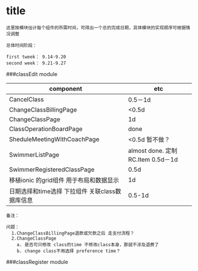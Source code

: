 title
=======
```
这里按模块估计每个组件的所需时间，可得出一个总的完成日期，具体模块的实现顺序可根据情况调整

总体时间阶段：

first tweek： 9.14-9.20
second week： 9.21-9.27

```

###classEdit module

component|	etc
---------|----
CancelClass| 0.5－1d
ChangeClassBillingPage | <0.5d
ChangeClassPage|  1d
ClassOperationBoardPage|  done
SheduleMeetingWithCoachPage|  <0.5d  暂不做？
SwimmerListPage|  almost done.  定制RC.Item  0.5d－1d
SwimmerRegisteredClassPage|   0.5d
移植ionic 的grid组件 用于布局和数据显示|  1d
日期选择和time选择 下拉组件 关联class数据库信息|0.5-1d

```
备注：

问题：
  1.ChangeClassBillingPage退款或欠款之后 走支付流程？
  2.ChangeClassPage
    a. 是否可只修改 class的time 不修改class本身，那就不涉及退费了
    b. change class不用选择 preference time？ 

```

###classRegister module


